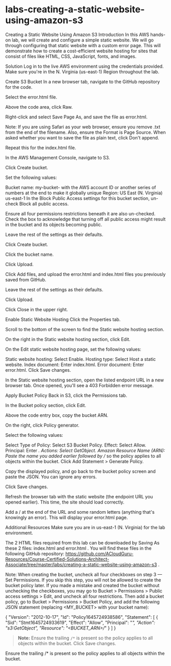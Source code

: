 # labs-creating-a-static-website-using-amazon-s3

Creating a Static Website Using Amazon S3
Introduction
In this AWS hands-on lab, we will create and configure a simple static website. We will go through configuring that static website with a custom error page. This will demonstrate how to create a cost-efficient website hosting for sites that consist of files like HTML, CSS, JavaScript, fonts, and images.

Solution
Log in to the live AWS environment using the credentials provided. Make sure you're in the N. Virginia (us-east-1) Region throughout the lab.

Create S3 Bucket
In a new browser tab, navigate to the GitHub repository for the code.

Select the error.html file.

Above the code area, click Raw.

Right-click and select Save Page As, and save the file as error.html.

Note: If you are using Safari as your web browser, ensure you remove .txt from the end of the filename. Also, ensure the Format is Page Source. When asked whether you want to save the file as plain text, click Don't append.

Repeat this for the index.html file.

In the AWS Management Console, navigate to S3.

Click Create bucket.

Set the following values:

Bucket name: my-bucket- with the AWS account ID or another series of numbers at the end to make it globally unique
Region: US East (N. Virginia) us-east-1
In the Block Public Access settings for this bucket section, un-check Block all public access.

Ensure all four permissions restrictions beneath it are also un-checked.
Check the box to acknowledge that turning off all public access might result in the bucket and its objects becoming public.

Leave the rest of the settings as their defaults.

Click Create bucket.

Click the bucket name.

Click Upload.

Click Add files, and upload the error.html and index.html files you previously saved from GitHub.

Leave the rest of the settings as their defaults.

Click Upload.

Click Close in the upper right.

Enable Static Website Hosting
Click the Properties tab.

Scroll to the bottom of the screen to find the Static website hosting section.

On the right in the Static website hosting section, click Edit.

On the Edit static website hosting page, set the following values:

Static website hosting: Select Enable.
Hosting type: Select Host a static website.
Index document: Enter index.html.
Error document: Enter error.html.
Click Save changes.

In the Static website hosting section, open the listed endpoint URL in a new browser tab. Once opened, you'll see a 403 Forbidden error message.

Apply Bucket Policy
Back in S3, click the Permissions tab.

In the Bucket policy section, click Edit.

Above the code entry box, copy the bucket ARN.

On the right, click Policy generator.

Select the following values:

Select Type of Policy: Select S3 Bucket Policy.
Effect: Select Allow.
Principal: Enter *.
Actions: Select GetObject.
Amazon Resource Name (ARN): Paste the name you added earlier followed by /* so the policy applies to all objects within the bucket.
Click Add Statement > Generate Policy.

Copy the displayed policy, and go back to the bucket policy screen and paste the JSON. You can ignore any errors.

Click Save changes.

Refresh the browser tab with the static website (the endpoint URL you opened earlier). This time, the site should load correctly.

Add a / at the end of the URL and some random letters (anything that's knowingly an error). This will display your error.html page.


Additional Resources
Make sure you are in us-east-1 (N. Virginia) for the lab environment.

The 2 HTML files required from this lab can be downloaded by Saving As these 2 files: index.html and error.html . You will find these files in the following GitHub repository: https://github.com/ACloudGuru-Resources/Course-Certified-Solutions-Architect-Associate/tree/master/labs/creating-a-static-website-using-amazon-s3 .

Note: When creating the bucket, uncheck all four checkboxes on step 3 — Set Permissions. If you skip this step, you will not be allowed to create the bucket policy later. If you made a mistake and created the bucket without unchecking the checkboxes, you may go to Bucket > Permissions > Public access settings > Edit, and uncheck all four restrictions. Then add a bucket policy, go to Bucket > Permissions > Bucket Policy, and add the following JSON statement (replacing <MY_BUCKET> with your bucket name):

{
    "Version": "2012-10-17",
    "Id": "Policy1645724938586",
    "Statement": [
        {
            "Sid": "Stmt1645724933619",
            "Effect": "Allow",
            "Principal": "*",
            "Action": "s3:GetObject",
            "Resource": "<BUCKET_ARN>/*"
        }
    ]
}

>**Note:** Ensure the trailing `/*` is present so the policy applies to all objects within the bucket.
Click Save changes.

Ensure the trailing /* is present so the policy applies to all objects within the bucket.
